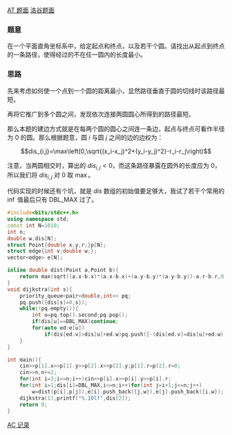 [AT 题面](https://atcoder.jp/contests/arc064/tasks/arc064_c) [洛谷题面](/problem/AT_arc064_c)

### 题意

在一个平面直角坐标系中，给定起点和终点，以及若干个圆。请找出从起点到终点的一条路径，使得经过的不在任一圆内的长度最小。

### 思路

先来考虑如何使一个点到一个圆的距离最小，显然路径垂直于圆的切线时该路径最短。

再将它推广到多个圆之间，发现依次连接两圆圆心所得到的路径最短。

那么本题的建边方式就是在每两个圆的圆心之间连一条边，起点与终点可看作半径为 $0$ 的圆。那么根据题意，圆 $i$ 与圆 $j$ 之间的边的边权为：

$$dis_{i,j}=\max\left(0,\sqrt{(x_i-x_j)^2+(y_i-y_j)^2}-r_i-r_j\right)$$

注意，当两圆相交时，算出的 $dis_{i,j}<0$，而这条路径暴露在圆外的长度应为 $0$，所以我们将 $dis_{i,j}$ 对 $0$ 取 $\max$。

代码实现的时候还有个坑，就是 $dis$ 数组的初始值要足够大，我试了若干个常用的 $\inf$ 值最后只有 $\text{DBL\_MAX}$ 过了。

```cpp
#include<bits/stdc++.h>
using namespace std;
const int N=1010;
int n;
double w,dis[N];
struct Point{double x,y,r;}p[N];
struct edge{int v;double w;};
vector<edge> e[N];

inline double dist(Point a,Point b){
    return max(sqrt((a.x-b.x)*(a.x-b.x)+(a.y-b.y)*(a.y-b.y))-a.r-b.r,0.0);
}
void dijkstra(int s){
    priority_queue<pair<double,int>> pq;
    pq.push({dis[s]=0,s});
    while(!pq.empty()){
        int u=pq.top().second;pq.pop();
        if(dis[u]==DBL_MAX)continue;
        for(auto ed:e[u])
            if(dis[ed.v]>dis[u]+ed.w)pq.push({-(dis[ed.v]=dis[u]+ed.w),ed.v});
    }
}

int main(){
    cin>>p[1].x>>p[1].y>>p[2].x>>p[2].y;p[1].r=p[2].r=0;
    cin>>n,n+=2;
    for(int i=3;i<=n;i++)cin>>p[i].x>>p[i].y>>p[i].r;
    for(int i=1;dis[i]=DBL_MAX,i<=n;i++)for(int j=i+1;j<=n;j++)
        w=dist(p[i],p[j]),e[i].push_back({j,w}),e[j].push_back({i,w});
    dijkstra(1),printf("%.10lf",dis[2]);
    return 0;
}
```

[AC 记录](https://atcoder.jp/contests/arc064/submissions/38648540)